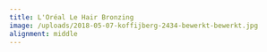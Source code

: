 ```yaml
---
title: L'Oréal Le Hair Bronzing
image: /uploads/2018-05-07-koffijberg-2434-bewerkt-bewerkt.jpg
alignment: middle
---
```

